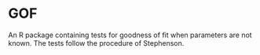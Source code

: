 # GOF
An R package containing tests for goodness of fit when parameters are not known.
The tests follow the procedure of Stephenson.
